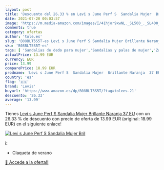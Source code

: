```yaml
---
layout: post
title: 'Descuento del 26.33 % en Levi s June Perf S  Sandalia Mujer  Bril'
date: 2021-07-20 00:03:57
image: 'https://m.media-amazon.com/images/I/41hjor9xwNL._SL500_._SL400_.jpg'
comments: true
category: ofertas
author: 'tole.es'
slug: 'B08BLT5S5T-es Levi s June Perf S Sandalia Mujer Brillante Naranja 37 EU'
sku: 'B08BLT5S5T-es'
tags: [ 'Sandalias de dedo para mujer','Sandalias y palas de mujer','Zapatos','Zapatos para mujer','Zapatos y complementos','levis','sandalia', ]
actualPrice: 13.99 EUR
currency: EUR
price: 13.99
comparePrice: 18.99 EUR
prodname: 'Levi s June Perf S  Sandalia Mujer  Brillante Naranja  37 EU'
country: 'es'
flag: '🇪🇸'
brand: 'Levis'
buyurl: 'https://www.amazon.es/dp/B08BLT5S5T/?tag=tolees-21'
descuento: '26.33'
average: '13.99'
---
```


Tienes [Levi s June Perf S  Sandalia Mujer  Brillante Naranja  37 EU](https://www.amazon.es/dp/B08BLT5S5T/?tag=tolees-21) con un 26.33 % de descuento con precio de oferta de 13.99 EUR (original: 18.99 EUR) en el siguiente enlace!

[![Levi s June Perf S  Sandalia Mujer  Bril](https://m.media-amazon.com/images/I/41hjor9xwNL._SL500_._SL400_.jpg)](https://www.amazon.es/dp/B08BLT5S5T/?tag=tolees-21)

ℹ️:

- Claqueta de verano

[🛒 Accede a la oferta!!](https://www.amazon.es/dp/B08BLT5S5T/?tag=tolees-21)
